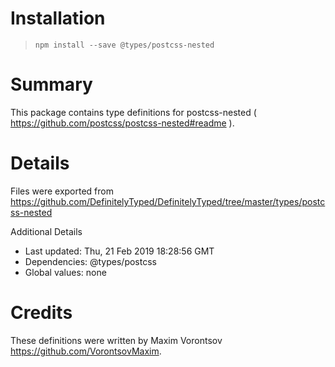 # Installation
> `npm install --save @types/postcss-nested`

# Summary
This package contains type definitions for postcss-nested ( https://github.com/postcss/postcss-nested#readme ).

# Details
Files were exported from https://github.com/DefinitelyTyped/DefinitelyTyped/tree/master/types/postcss-nested

Additional Details
 * Last updated: Thu, 21 Feb 2019 18:28:56 GMT
 * Dependencies: @types/postcss
 * Global values: none

# Credits
These definitions were written by Maxim Vorontsov <https://github.com/VorontsovMaxim>.
